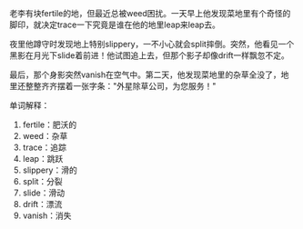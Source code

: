 老李有块fertile的地，但最近总被weed困扰。一天早上他发现菜地里有个奇怪的脚印，就决定trace一下究竟是谁在他的地里leap来leap去。

夜里他蹲守时发现地上特别slippery，一不小心就会split摔倒。突然，他看见一个黑影在月光下slide着前进！他试图追上去，但那个影子却像drift一样飘忽不定。

最后，那个身影突然vanish在空气中。第二天，他发现菜地里的杂草全没了，地里还整整齐齐摆着一张字条："外星除草公司，为您服务！"

单词解释：
1. fertile：肥沃的
2. weed：杂草
3. trace：追踪
4. leap：跳跃
5. slippery：滑的
6. split：分裂
7. slide：滑动
8. drift：漂流
9. vanish：消失 